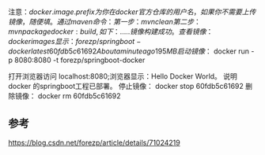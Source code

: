 
##
注意：${docker.image.prefix} 为你在 docker官方仓库的用户名，如果你不需要上传镜像，随便填。
通过maven 命令：
第一步：mvn clean
第二步： mvn package docker:build ,如下：
.....
镜像构建成功。查看镜像：docker images
显示：forezp/springboot-docker latest 60fdb5c61692 About a minute ago 195 MB
启动镜像：$ docker run -p 8080:8080 -t forezp/springboot-docker

打开浏览器访问 localhost:8080;浏览器显示：Hello Docker World。
说明docker 的springboot工程已部署。
停止镜像：
docker stop 60fdb5c61692
删除镜像：
docker rm 60fdb5c61692

## 参考
https://blog.csdn.net/forezp/article/details/71024219